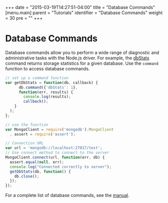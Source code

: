 +++
date = "2015-03-19T14:27:51-04:00"
title = "Database Commands"
[menu.main]
  parent = "Tutorials"
  identifier = "Database Commands"
  weight = 30
  pre = "<i class='fa'></i>"
+++

# Database Commands

Database commands allow you to perform a wide range of diagnostic and administrative
tasks with the Node.js driver. For example, the
[dbStats](https://docs.mongodb.org/manual/reference/command/dbStats/) command returns
storage statistics for a given database. Use the ``command`` function to access
database commands.

```js
// set up a command function
var getDbStats = function(db, callback) {
      db.command({'dbStats': 1},
      function(err, results) {
        console.log(results);
        callback();
    }
  );
};

// use the function
var MongoClient = require('mongodb').MongoClient
  , assert = require('assert');

// Connection URL
var url = 'mongodb://localhost:27017/test';
// Use connect method to connect to the server
MongoClient.connect(url, function(err, db) {
  assert.equal(null, err);
  console.log("Connected correctly to server");
  getDbStats(db, function() {
    db.close();
  });
});
```

For a complete list of database commands, see the [manual](https://docs.mongodb.org/manual/reference/command/).